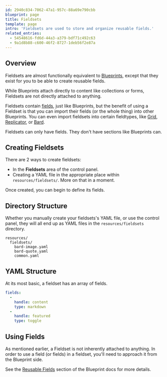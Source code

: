 ```yaml
---
id: 2940c834-7062-47a1-957c-88a69e790cbb
blueprint: page
title: Fieldsets
template: page
intro: 'Fieldsets are used to store and organize reusable fields.'
related_entries:
  - 54548616-fd6d-44a3-a379-bdf71c492c63
  - 9a1d8b88-c600-46f2-8727-1deb56f2e87a
---
```

## Overview

Fieldsets are almost functionally equivalent to [Blueprints](/blueprints), except that they exist for you to be able to create reusable fields.

While Blueprints attach directly to content like collections or forms, Fieldsets are not directly attached to anything.

Fieldsets contain [fields](/fields), just like Blueprints, but the benefit of using a Fieldset is that you can import their fields (or the whole thing) into other Blueprints. You can even import fieldsets into certain fieldtypes, like [Grid](/fieldtypes/grid), [Replicator](/fieldtypes/replicator), or [Bard](/fieldtypes/bard).

Fieldsets can only have fields. They don't have sections like Blueprints can.


## Creating Fieldsets

There are 2 ways to create fieldsets:

- In the **Fieldsets** area of the control panel.
- Creating a YAML file in the appropriate place within `resources/fieldsets/`. More on that in a moment.

Once created, you can begin to define its fields.

## Directory Structure

Whether you manually create your fieldsets's YAML file, or use the control panel, they will all end up as YAML files in the `resources/fieldsets` directory.

``` files theme:serendipity-light
resources/
  fieldsets/
    bard-image.yaml
    bard-quote.yaml
    common.yaml
```

## YAML Structure

At its most basic, a fieldset has an array of fields.

```yaml
fields:
  -
    handle: content
    type: markdown
  -
    handle: featured
    type: toggle
```

## Using Fields

As mentioned earlier, a Fieldset is not inherently attached to anything. In order to use a field (or fields) in a fieldset, you'll need to approach it from the Blueprint side.

See the [Reusable Fields](/blueprints#reusable-fields) section of the Blueprint docs for more details.